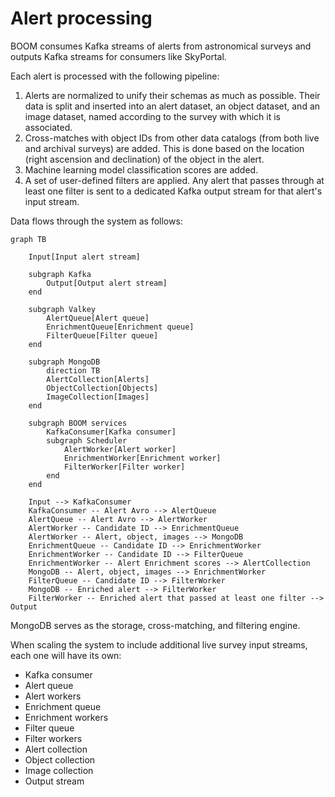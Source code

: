 # Alert processing

BOOM consumes Kafka streams of alerts from astronomical surveys
and outputs Kafka streams for consumers like SkyPortal.

Each alert is processed with the following pipeline:

1. Alerts are normalized to unify their schemas as much as possible.
   Their data is split and inserted into an alert dataset,
   an object dataset, and an image dataset, named according to the survey
   with which it is associated.
2. Cross-matches with object IDs from other data catalogs
   (from both live and archival surveys) are added.
   This is done based on the location (right ascension and declination)
   of the object in the alert.
3. Machine learning model classification scores are added.
4. A set of user-defined filters are applied.
   Any alert that passes through at least one filter is sent
   to a dedicated Kafka output stream for that alert's input stream.

Data flows through the system as follows:

```mermaid
graph TB

    Input[Input alert stream]

    subgraph Kafka
        Output[Output alert stream]
    end

    subgraph Valkey
        AlertQueue[Alert queue]
        EnrichmentQueue[Enrichment queue]
        FilterQueue[Filter queue]
    end

    subgraph MongoDB
        direction TB
        AlertCollection[Alerts]
        ObjectCollection[Objects]
        ImageCollection[Images]
    end

    subgraph BOOM services
        KafkaConsumer[Kafka consumer]
        subgraph Scheduler
            AlertWorker[Alert worker]
            EnrichmentWorker[Enrichment worker]
            FilterWorker[Filter worker]
        end
    end

    Input --> KafkaConsumer
    KafkaConsumer -- Alert Avro --> AlertQueue
    AlertQueue -- Alert Avro --> AlertWorker
    AlertWorker -- Candidate ID --> EnrichmentQueue
    AlertWorker -- Alert, object, images --> MongoDB
    EnrichmentQueue -- Candidate ID --> EnrichmentWorker
    EnrichmentWorker -- Candidate ID --> FilterQueue
    EnrichmentWorker -- Alert Enrichment scores --> AlertCollection
    MongoDB -- Alert, object, images --> EnrichmentWorker
    FilterQueue -- Candidate ID --> FilterWorker
    MongoDB -- Enriched alert --> FilterWorker
    FilterWorker -- Enriched alert that passed at least one filter --> Output
```

MongoDB serves as the storage, cross-matching, and filtering engine.

When scaling the system to include additional live survey input streams,
each one will have its own:

- Kafka consumer
- Alert queue
- Alert workers
- Enrichment queue
- Enrichment workers
- Filter queue
- Filter workers
- Alert collection
- Object collection
- Image collection
- Output stream
